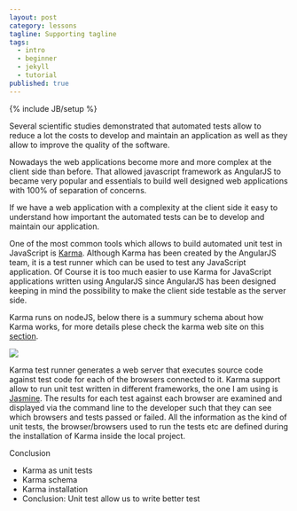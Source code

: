```yaml
---
layout: post
category: lessons
tagline: Supporting tagline
tags: 
  - intro
  - beginner
  - jekyll
  - tutorial
published: true
---
```





{% include JB/setup %}

Several scientific studies demonstrated that automated tests allow to reduce a lot the costs to develop and maintain an application as well as they allow to improve the quality of the software.

Nowadays the web applications become more and more complex at the client side than before. That allowed javascript framework as AngularJS to became very popular and essentials to build well designed web applications with 100% of separation of concerns. 

If we have a web application with a complexity at the client side it easy to understand how important the automated tests can be to develop and maintain our application.

One of the most common tools which allows to build automated unit test in JavaScript is [Karma](http://karma-runner.github.io/0.13/index.html). Although Karma has been created by the AngularJS team, it is a test runner which can be used to test any JavaScript application. Of Course it is too much easier to use Karma for JavaScript applications written using AngularJS since AngularJS has been designed keeping in mind the possibility to make the client side testable as the server side.

Karma runs on nodeJS, below there is a summury schema about how Karma works, for more details plese check the karma web site on this [section](http://karma-runner.github.io/0.13/intro/how-it-works.html).

![]({{site.baseurl}}/_posts/images/karma-how-works.jpg?raw=true)

Karma test runner generates a web server that executes source code against test code for each of the browsers connected to it. Karma support allow to run unit test written in different frameworks, the one I am using is [Jasmine](http://jasmine.github.io/2.0/introduction.html). The results for each test against each browser are examined and displayed via the command line to the developer such that they can see which browsers and tests passed or failed. All the information as the kind of unit tests, the browser/browsers used to run the tests etc are defined during the installation of Karma inside the local project.




Conclusion

- Karma as unit tests
- Karma schema
- Karma installation
- Conclusion: Unit test allow us to write better test
